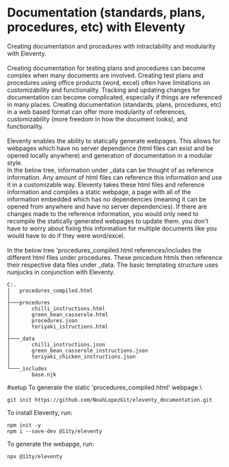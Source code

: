 # Documentation (standards, plans, procedures, etc) with Eleventy
Creating documentation and procedures with intractability and modularity with Eleventy.\
\
Creating documentation for testing plans and procedures can become complex when many documents are involved. Creating test plans and procedures using office products (word, excel) often have limitations on customizability and functionality. Tracking and updating changes for documentation can become complicated, especially if things are referenced in many places. Creating documentation (standards, plans, procedures, etc) in a web based format can offer more modularity of references, customizability (more freedom in how the document looks), and functionality.\
\
Eleventy enables the ability to statically generate webpages. This allows for webpages which have no server dependence (html files can exist and be opened locally anywhere) and generation of documentation in a modular style.\
In the below tree, information under _data can be thought of as reference information. Any amount of html files can reference this information and use it in a customizable way. Eleventy takes these html files and reference information and compiles a static webpage, a page with all of the information embedded which has no dependencies (meaning it can be opened from anywhere and have no server dependencies). If there are changes made to the reference information, you would only need to recompile the statically generated webpages to update them. you don't have to worry about fixing this information for multiple documents like you would have to do if they were word/excel.\
\
In the below tree 'procedures_compiled.html references/includes the different html files under procedures. These procedure htmls then reference their respective data files under _data. The basic templating structure uses nunjucks in conjunction with Eleventy.
```
C:.
│   procedures_compiled.html
│
├───procedures
│       chilli_instructions.html
│       green_bean_casserole.html
│       procedures.json
│       teriyaki_istructions.html
│
├───_data
│       chilli_instructions.json
│       green_bean_casserole_instructions.json
│       teriyaki_chicken_instructions.json
│
└───_includes
        base.njk
```
#setup
To generate the static 'procedures_compiled.html' webpage.\
```
git init https://github.com/NoahLopezGit/eleventy_documentation.git
```
To install Eleventy, run:
```
npm init -y
npm i --save-dev @11ty/eleventy
```
To generate the webapge, run:
```
npx @11ty/eleventy
```
